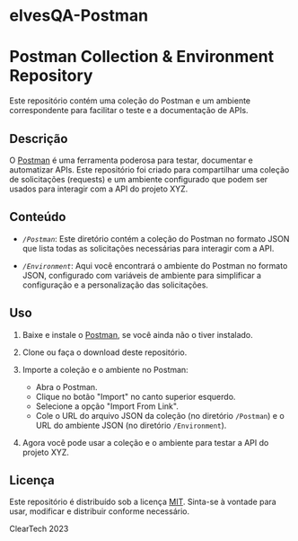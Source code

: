 # elvesQA-Postman
# Postman Collection & Environment Repository

Este repositório contém uma coleção do Postman e um ambiente correspondente para facilitar o teste e a documentação de APIs.

## Descrição

O [Postman](https://www.postman.com/) é uma ferramenta poderosa para testar, documentar e automatizar APIs. Este repositório foi criado para compartilhar uma coleção de solicitações (requests) e um ambiente configurado que podem ser usados para interagir com a API do projeto XYZ.

## Conteúdo

- *`/Postman`*: Este diretório contém a coleção do Postman no formato JSON que lista todas as solicitações necessárias para interagir com a API.

- *`/Environment`*: Aqui você encontrará o ambiente do Postman no formato JSON, configurado com variáveis de ambiente para simplificar a configuração e a personalização das solicitações.

## Uso

1. Baixe e instale o [Postman](https://www.postman.com/downloads/), se você ainda não o tiver instalado.

2. Clone ou faça o download deste repositório.

3. Importe a coleção e o ambiente no Postman:
   - Abra o Postman.
   - Clique no botão "Import" no canto superior esquerdo.
   - Selecione a opção "Import From Link".
   - Cole o URL do arquivo JSON da coleção (no diretório `/Postman`) e o URL do ambiente JSON (no diretório `/Environment`).

4. Agora você pode usar a coleção e o ambiente para testar a API do projeto XYZ.


## Licença

Este repositório é distribuído sob a licença [MIT](LICENSE). Sinta-se à vontade para usar, modificar e distribuir conforme necessário.


ClearTech 2023
